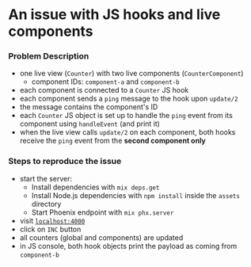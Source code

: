 # An issue with JS hooks and live components

### Problem Description

- one live view (`Counter`) with two live components (`CounterComponent`)
  - component IDs: `component-a` and `component-b`
- each component is connected to a `Counter` JS hook
- each component sends a `ping` message to the hook upon `update/2`
- the message contains the component's ID
- each `Counter` JS object is set up to handle the `ping` event from its component using `handleEvent` (and print it)
- when the live view calls `update/2` on each component, both hooks receive the `ping` event from the **second component only**

### Steps to reproduce the issue

- start the server:
  * Install dependencies with `mix deps.get`
  * Install Node.js dependencies with `npm install` inside the `assets` directory
  * Start Phoenix endpoint with `mix phx.server`
- visit [`localhost:4000`](http://localhost:4000)
- click on `INC` button
- all counters (global and components) are updated
- in JS console, both hook objects print the payload as coming from `component-b`
